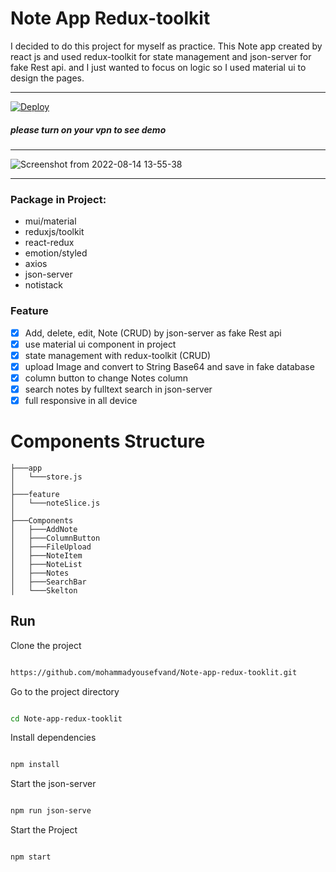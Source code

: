 # Note App Redux-toolkit

I decided to do this project for myself as practice.
This Note app created by react js and used redux-toolkit for state management and json-server for fake Rest api.
and I just wanted to focus on logic so I used material ui to design the pages.

---
[![Deploy](https://www.herokucdn.com/deploy/button.svg)](https://noteapp-redux-toolkit.herokuapp.com/) 
##### *please turn on your vpn to see demo*
---
![Screenshot from 2022-08-14 13-55-38](https://user-images.githubusercontent.com/91375726/184532957-106723b2-add0-4ea4-b6b6-2d4b624b7513.png)

---

### Package in Project:

- mui/material
- reduxjs/toolkit
- react-redux
- emotion/styled
- axios
- json-server
- notistack

### Feature

- [x]  Add, delete, edit, Note (CRUD) by json-server as fake Rest api
- [x]  use material ui component in project
- [x]  state management with redux-toolkit (CRUD)
- [x]  upload Image and convert to String Base64 and save in fake database
- [x]  column button to change Notes column
- [x]  search notes by fulltext search in json-server
- [x]  full responsive in all device

# Components Structure
```
├───app
│   └───store.js
│ 
├───feature
│   └───noteSlice.js
│
├───Components
│   ├───AddNote
│   ├───ColumnButton
│   ├───FileUpload
│   ├───NoteItem
│   ├───NoteList
│   ├───Notes
│   ├───SearchBar
│   └───Skelton

```

## Run

Clone the project

```bash

https://github.com/mohammadyousefvand/Note-app-redux-tooklit.git

```

Go to the project directory

```bash

cd Note-app-redux-tooklit


```

Install dependencies

```bash

npm install

```

Start the json-server

```bash

npm run json-serve

```

Start the Project

```bash

npm start
```
